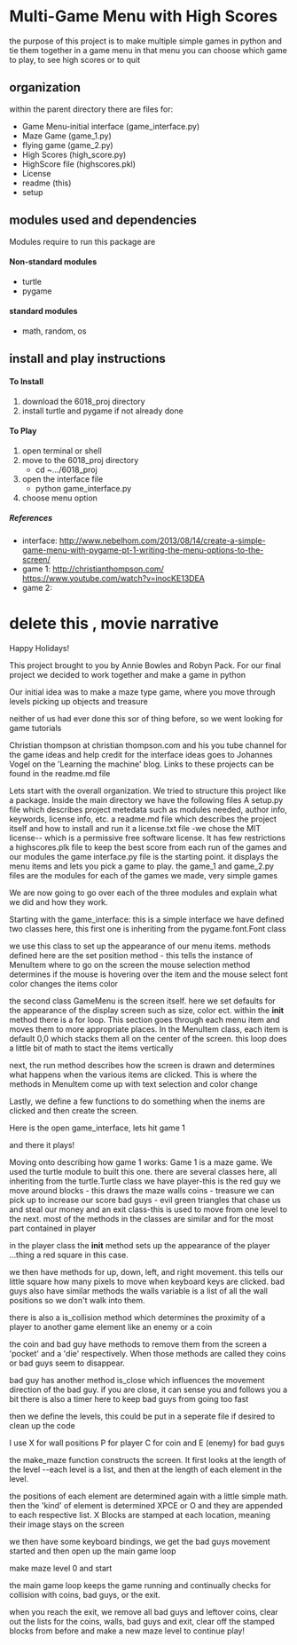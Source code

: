 # Multi-Game Menu with High Scores
the purpose of this project is to make multiple simple games in python and tie them together in a game menu
in that menu you can choose which game to play, to see high scores or to quit

## organization
within the parent directory there are files for:
* Game Menu-initial interface (game_interface.py)
* Maze Game (game_1.py)
* flying game (game_2.py)
* High Scores (high_score.py)
* HighScore file (highscores.pkl)
* License
* readme (this)
* setup

## modules used and dependencies
Modules require to run this package are
#### Non-standard modules
* turtle
* pygame

#### standard modules
* math, random, os

## install and play instructions

#### To Install
1. download the 6018_proj directory
2. install turtle and pygame if not already done

#### To Play
1. open terminal or shell
2. move to the 6018_proj directory
    * cd ~.../6018_proj
3. open the interface file
    * python game_interface.py
4. choose menu option

##### References
* interface: http://www.nebelhom.com/2013/08/14/create-a-simple-game-menu-with-pygame-pt-1-writing-the-menu-options-to-the-screen/
* game 1: http://christianthompson.com/   https://www.youtube.com/watch?v=inocKE13DEA
* game 2:

# delete this , movie narrative
Happy Holidays!

This project brought to you by Annie Bowles and Robyn Pack.
For our final project we decided to work together and make a game in python

Our initial idea was to make a maze type game, where you move through levels picking up objects and treasure

neither of us had ever done this sor of thing before, so we went looking for game tutorials

Christian thompson at christian thompson.com and his you tube channel for the game ideas and help
credit for the interface ideas goes to Johannes Vogel on the 'Learning the machine' blog. Links to these projects
can be found in the readme.md file

Lets start with the overall organization. We tried to structure this project like a package. Inside the main directory
we have the following files
A setup.py file which describes project metedata such as modules needed, author info, keywords, license info, etc.
a readme.md file which describes the project itself and how to install and run it
a license.txt file -we chose the MIT license-- which is a permissive free software license. It has few restrictions
a highscores.plk file to keep the best score from each run of the games
and our modules
the game interface.py file is the starting point. it displays the menu items and lets you pick a game to play.
the game_1 and game_2.py files are the modules for each of the games we made, very simple games

We are now going to go over each of the three modules and explain what we did and how they work.

Starting with the game_interface:
this is a simple interface
we have defined two classes here, 
this first one is inheriting from the pygame.font.Font class

we use this class to set up the appearance of our menu items.
methods defined here are the 
set position method - this tells the instance of MenuItem where to go on the screen
the mouse selection method determines if the mouse is hovering over the item
and the mouse select font color changes the items color  

the second class GameMenu is the screen itself. 
here we set defaults for the appearance of the display screen such as size, color ect. 
within the __init__ method there is a for loop. This section goes through each menu item and moves them to more appropriate places. In the MenuItem class, each item is default 0,0 which stacks them all on the center of the screen. this loop does a little bit of math to stact the items vertically

next, the run method describes how the screen is drawn and determines what happens when the various items are clicked. This is where the methods in MenuItem come up with text selection and color change

Lastly, we define a few functions to do something when the inems are clicked and then create the screen.

Here is the open game_interface, lets hit game 1

and there it plays!

Moving onto describing how game 1 works:
Game 1 is a maze game. We used the turtle module to built this one. 
there are several classes here, all inheriting from the turtle.Turtle class
we have
player-this is the red guy we move around
blocks - this draws the maze walls
coins - treasure we can pick up to increase our score
bad guys - evil green triangles that chase us and steal our money
and an exit class-this is used to move from one level to the next.
most of the methods in the classes are similar
and for the most part contained in player

in the player class the __init__ method sets up the appearance of the player ...thing a red square in this case.

we then have methods for up, down, left, and right movement. this tells our little square how many pixels to move when keyboard keys are clicked.  bad guys also have similar methods
the walls variable is a list of all the wall positions so we don't walk into them.

there is also a is_collision method which determines the proximity of a player to another game element like an enemy or a coin

the coin and bad guy have methods to remove them from the screen a 'pocket' and a 'die' respectively. When those methods are called they coins or bad guys seem to disappear.

bad guy has another method is_close which influences the movement direction of the bad guy. if you are close, it can sense you and follows you a bit
there is also a timer here to keep bad guys from going too fast

then we define the levels, this could be put in a seperate file if desired to clean up the code

I use X for wall positions P for player C for coin and E (enemy) for bad guys

the make_maze function constructs the screen. It first looks at the length of the level --each level is a list, and then at the length of each element in the level. 

the positions of each element are determined again with a little simple math. then the 'kind' of element is determined XPCE or O and they are appended to each respective list. X Blocks are stamped at each location, meaning their image stays on the screen

we then have some keyboard bindings, we get the bad guys movement started and then open up the main game loop

make maze level 0 and start

the main game loop keeps the game running and continually checks for collision with coins, bad guys, or the exit. 

when you reach the exit, we remove all bad guys and leftover coins, clear out the lists for the coins, walls, bad guys and exit, clear off the stamped blocks from before and make a new maze level to continue play!



